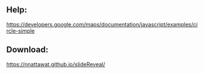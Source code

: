 




## Help:
https://developers.google.com/maps/documentation/javascript/examples/circle-simple

## Download:
https://nnattawat.github.io/slideReveal/
